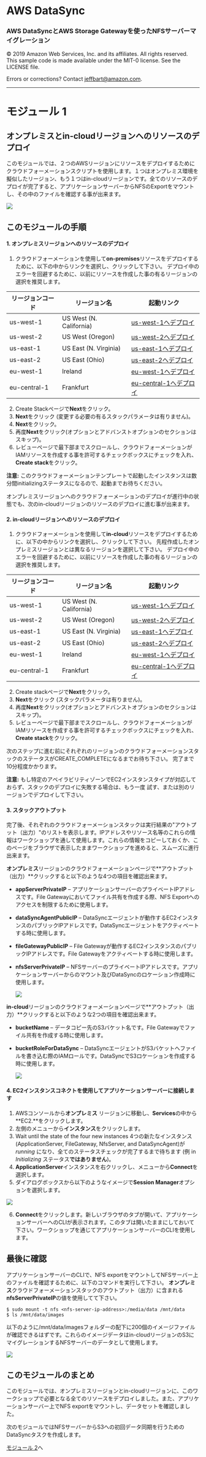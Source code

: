 # **AWS DataSync**

### AWS DataSyncとAWS Storage Gatewayを使ったNFSサーバーマイグレーション

© 2019 Amazon Web Services, Inc. and its affiliates. All rights reserved.
This sample code is made available under the MIT-0 license. See the LICENSE file.

Errors or corrections? Contact [jeffbart@amazon.com](mailto:jeffbart@amazon.com).

---

# モジュール 1
## オンプレミスとin-cloudリージョンへのリソースのデプロイ

このモジュールでは、２つのAWSリージョンにリソースをデプロイするためにクラウドフォーメーションスクリプトを使用します。１つはオンプレミス環境を擬似したリージョン、もう１つはin-cloudリージョンです。全てのリソースのデプロイが完了すると、アプリケーションサーバーからNFSのExportをマウントし、その中のファイルを確認する事が出来ます。

![](../images/mod1arch.png)

## このモジュールの手順

#### 1. オンプレミスリージョンへのリソースのデプロイ

1. クラウドフォーメーションを使用して**on-premises**リソースをデプロイするために、以下の中からリンクを選択し、クリックして下さい。 デプロイ中のエラーを回避するために、以前にリソースを作成した事の有るリージョンの選択を推奨します。

  | **リージョンコード** | **リージョン名** | **起動リンク** |
  | --- | --- | --- |
  | us-west-1 | US West (N. California) | [us-west-1へデプロイ](https://console.aws.amazon.com/cloudformation/home?region=us-west-1#/stacks/new?stackName=DataMigrationWorkshop-onPremResources&amp;templateURL=https://aws-datasync-samples.s3-us-west-2.amazonaws.com/workshops/nfs-migration/data-migration-workshop-on-prem.yaml) |
  | us-west-2 | US West (Oregon) | [us-west-2へデプロイ](https://console.aws.amazon.com/cloudformation/home?region=us-west-2#/stacks/new?stackName=DataMigrationWorkshop-onPremResources&amp;templateURL=https://aws-datasync-samples.s3-us-west-2.amazonaws.com/workshops/nfs-migration/data-migration-workshop-on-prem.yaml) |
  | us-east-1 | US East (N. Virginia) | [us-east-1へデプロイ](https://console.aws.amazon.com/cloudformation/home?region=us-east-1#/stacks/new?stackName=DataMigrationWorkshop-onPremResources&amp;templateURL=https://aws-datasync-samples.s3-us-west-2.amazonaws.com/workshops/nfs-migration/data-migration-workshop-on-prem.yaml) |
  | us-east-2 | US East (Ohio) | [us-east-2へデプロイ](https://console.aws.amazon.com/cloudformation/home?region=us-east-2#/stacks/new?stackName=DataMigrationWorkshop-onPremResources&amp;templateURL=https://aws-datasync-samples.s3-us-west-2.amazonaws.com/workshops/nfs-migration/data-migration-workshop-on-prem.yaml) |
  | eu-west-1 | Ireland | [eu-west-1へデプロイ](https://console.aws.amazon.com/cloudformation/home?region=eu-west-1#/stacks/new?stackName=DataMigrationWorkshop-onPremResources&amp;templateURL=https://aws-datasync-samples.s3-us-west-2.amazonaws.com/workshops/nfs-migration/data-migration-workshop-on-prem.yaml) |
  | eu-central-1 | Frankfurt | [eu-central-1へデプロイ](https://console.aws.amazon.com/cloudformation/home?region=eu-central-1#/stacks/new?stackName=DataMigrationWorkshop-onPremResources&amp;templateURL=https://aws-datasync-samples.s3-us-west-2.amazonaws.com/workshops/nfs-migration/data-migration-workshop-on-prem.yaml) |

2. Create Stackページで**Next**をクリック。
3. **Next**をクリック (変更する必要の有るスタックパラメータは有りません)。
4. **Next**をクリック。
5. 再度**Next**をクリック(オプションとアドバンストオプションのセクションはスキップ)。
6. レビューページで最下部までスクロールし、クラウドフォーメーションがIAMリソースを作成する事を許可するチェックボックスにチェックを入れ、**Create stack**をクリック。

**注意:** このクラウドフォーメーションテンプレートで起動したインスタンスは数分間initializingステータスになるので、起動までお待ちください。

オンプレミスリージョンへのクラウドフォーメーションのデプロイが進行中の状態でも、次のin-cloudリージョンのリソースのデプロイに進む事が出来ます。

#### 2. in-cloudリージョンへのリソースのデプロイ

1. クラウドフォーメーションを使用して**in-cloud**リソースをデプロイするために、以下の中からリンクを選択し、クリックして下さい。 先程作成したオンプレミスリージョンとは異なるリージョンを選択して下さい。 デプロイ中のエラーを回避するために、以前にリソースを作成した事の有るリージョンの選択を推奨します。

  | **リージョンコード** | **リージョン名** | **起動リンク** |
  | --- | --- | --- |
  | us-west-1 | US West (N. California) | [us-west-1へデプロイ](https://console.aws.amazon.com/cloudformation/home?region=us-west-1#/stacks/new?stackName=DataMigrationWorkshop-inCloudResources&amp;templateURL=https://aws-datasync-samples.s3-us-west-2.amazonaws.com/workshops/nfs-migration/data-migration-workshop-in-cloud.yaml) |
  | us-west-2 | US West (Oregon) | [us-west-2へデプロイ](https://console.aws.amazon.com/cloudformation/home?region=us-west-2#/stacks/new?stackName=DataMigrationWorkshop-inCloudResources&amp;templateURL=https://aws-datasync-samples.s3-us-west-2.amazonaws.com/workshops/nfs-migration/data-migration-workshop-in-cloud.yaml) |
  | us-east-1 | US East (N. Virginia) | [us-east-1へデプロイ](https://console.aws.amazon.com/cloudformation/home?region=us-east-1#/stacks/new?stackName=DataMigrationWorkshop-inCloudResources&amp;templateURL=https://aws-datasync-samples.s3-us-west-2.amazonaws.com/workshops/nfs-migration/data-migration-workshop-in-cloud.yaml) |
  | us-east-2 | US East (Ohio) | [us-east-2へデプロイ](https://console.aws.amazon.com/cloudformation/home?region=us-east-2#/stacks/new?stackName=DataMigrationWorkshop-inCloudResources&amp;templateURL=https://aws-datasync-samples.s3-us-west-2.amazonaws.com/workshops/nfs-migration/data-migration-workshop-in-cloud.yaml) |
  | eu-west-1 | Ireland | [eu-west-1へデプロイ](https://console.aws.amazon.com/cloudformation/home?region=eu-west-1#/stacks/new?stackName=DataMigrationWorkshop-inCloudResources&amp;templateURL=https://aws-datasync-samples.s3-us-west-2.amazonaws.com/workshops/nfs-migration/data-migration-workshop-in-cloud.yaml) |
  | eu-central-1 | Frankfurt | [eu-central-1へデプロイ](https://console.aws.amazon.com/cloudformation/home?region=eu-central-1#/stacks/new?stackName=DataMigrationWorkshop-inCloudResources&amp;templateURL=https://aws-datasync-samples.s3-us-west-2.amazonaws.com/workshops/nfs-migration/data-migration-workshop-in-cloud.yaml) |

2. Create stackページで**Next**をクリック。
3. **Next**をクリック (スタックパラメータは有りません)。
4. 再度**Next**をクリック(オプションとアドバンストオプションのセクションはスキップ)。
5. レビューページで最下部までスクロールし、クラウドフォーメーションがIAMリソースを作成する事を許可するチェックボックスにチェックを入れ、**Create stack**をクリック。

次のステップに進む前にそれぞれのリージョンのクラウドフォーメーションスタックのステータスがCREATE\_COMPLETEになるまでお待ち下さい。 完了まで10分程度かかります。

**注意:** もし特定のアベイラビリティゾーンでEC2インスタンスタイプが対応しておらず、スタックのデプロイに失敗する場合は、もう一度
試す、または別のリージョンでデプロイして下さい。

#### 3. スタックアウトプット

完了後、それぞれのクラウドフォーメーションスタックは実行結果の&quot;アウトプット（出力）&quot;のリストを表示します。IPアドレスやリソース名等のこれらの情報はワークショップを通して使用します。これらの情報をコピーしておくか、このページをブラウザで表示したままワークショップを進めると、スムーズに進行出来ます。

**オンプレミス**リージョンのクラウドフォーメーションページで**アウトプット（出力）**クリックすると以下のような4つの項目を確認出来ます。

- **appServerPrivateIP** – アプリケーションサーバーのプライベートIPアドレスです。File Gatewayにおいてファイル共有を作成する際、NFS Exportへのアクセスを制限するために使用します。
- **dataSyncAgentPublicIP** – DataSyncエージェントが動作するEC2インスタンスのパブリックIPアドレスです。DataSyncエージェントをアクティベートする時に使用します。
- **fileGatewayPublicIP** – File Gatewayが動作するEC2インスタンスのパブリックIPアドレスです。File Gatewayをアクティベートする時に使用します。
- **nfsServerPrivateIP** – NFSサーバーのプライベートIPアドレスです。アプリケーションサーバーからのマウント及びDataSyncのロケーション作成時に使用します。

  ![](../images/mod1output1.png)

**in-cloud**リージョンのクラウドフォーメーションページで**アウトプット（出力）**クリックすると以下のような2つの項目を確認出来ます。

- **bucketName** – データコピー先のS3バケット名です。File Gatewayでファイル共有を作成する時に使用します。
- **bucketRoleForDataSync** – DataSyncエージェントがS3バケットへファイルを書き込む際のIAMロールです。DataSyncでS3ロケーションを作成する時に使用します。

  ![](../images/mod1output2.png)

#### 4. EC2インスタンスコネクトを使用してアプリケーションサーバーに接続します

1. AWSコンソールから**オンプレミス** リージョンに移動し、**Services**の中から**EC2.**をクリックします。
2. 左側のメニューから**インスタンス**をクリックします。
3. Wait until the state of the four new instances 4つの新たなインスタンス(ApplicationServer, FileGateway, NfsServer, and DataSyncAgent)が _running_ になり、全てのステータスチェックが完了するまで待ちます (例 in _Initializing_ ステータス**ではありません**)。
4. **ApplicationServer**インスタンスを右クリックし、メニューから**Connect**を選択します。
5. ダイアログボックスから以下のようなイメージで**Session Manager**オプションを選択します。

  ![](../images/mod1ssh1.png)

6. **Connect**をクリックします。新しいブラウザのタブが開いて、アプリケーションサーバーへのCLIが表示されます。このタブは開いたままにしておいて下さい。ワークショップを通じてアプリケーションサーバーのCLIを使用します。

## 最後に確認

アプリケーションサーバーのCLIで、NFS exportをマウントしてNFSサーバー上のファイルを確認するために、以下のコマンドを実行して下さい。 **オンプレミス**クラウドフォーメーションスタックのアウトプット（出力）に含まれる**nfsServerPrivateIP**の値を使用してて下さい。

    $ sudo mount -t nfs <nfs-server-ip-address>:/media/data /mnt/data
    $ ls /mnt/data/images

以下のように/mnt/data/imagesフォルダーの配下に200個のイメージファイルが確認できるはずです。これらのイメージデータはin-cloudリージョンのS3にマイグレーションするNFSサーバーのデータとして使用します。

![](../images/mod1cli1.png)

## このモジュールのまとめ

このモジュールでは、オンプレミスリージョンとin-cloudリージョンに、このワークショップで必要となる全てのリソースをデプロイしました。また、アプリケーションサーバー上でNFS exportをマウントし、データセットを確認しました。

次のモジュールではNFSサーバーからS3への初回データ同期を行うためのDataSyncタスクを作成します。

[モジュール 2](../module2/)へ
